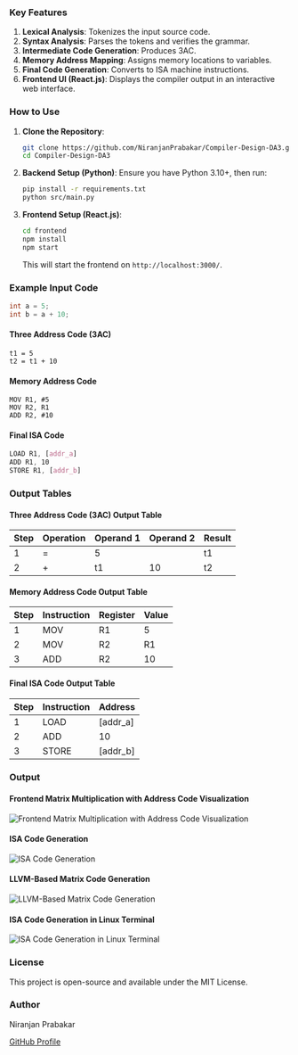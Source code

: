 ### Key Features

1. **Lexical Analysis**: Tokenizes the input source code.
2. **Syntax Analysis**: Parses the tokens and verifies the grammar.
3. **Intermediate Code Generation**: Produces 3AC.
4. **Memory Address Mapping**: Assigns memory locations to variables.
5. **Final Code Generation**: Converts to ISA machine instructions.
6. **Frontend UI (React.js)**: Displays the compiler output in an interactive web interface.

### How to Use

1. **Clone the Repository**:
    ```bash
    git clone https://github.com/NiranjanPrabakar/Compiler-Design-DA3.git
    cd Compiler-Design-DA3
    ```

2. **Backend Setup (Python)**:
    Ensure you have Python 3.10+, then run:
    ```bash
    pip install -r requirements.txt
    python src/main.py
    ```

3. **Frontend Setup (React.js)**:
    ```bash
    cd frontend
    npm install
    npm start
    ```
    This will start the frontend on `http://localhost:3000/`.

### Example Input Code

```c
int a = 5;
int b = a + 10;
```

#### Three Address Code (3AC)
```
t1 = 5
t2 = t1 + 10
```

#### Memory Address Code
```
MOV R1, #5
MOV R2, R1
ADD R2, #10
```

#### Final ISA Code
```css
LOAD R1, [addr_a]
ADD R1, 10
STORE R1, [addr_b]
```

### Output Tables

#### Three Address Code (3AC) Output Table

| Step | Operation | Operand 1 | Operand 2 | Result |
|------|-----------|-----------|-----------|--------|
| 1    | =         | 5         |           | t1     |
| 2    | +         | t1        | 10        | t2     |

#### Memory Address Code Output Table

| Step | Instruction | Register | Value |
|------|-------------|----------|-------|
| 1    | MOV         | R1       | 5     |
| 2    | MOV         | R2       | R1    |
| 3    | ADD         | R2       | 10    |

#### Final ISA Code Output Table

| Step | Instruction | Address  |
|------|-------------|----------|
| 1    | LOAD        | [addr_a] |
| 2    | ADD         | 10       |
| 3    | STORE       | [addr_b] |

### Output

#### Frontend Matrix Multiplication with Address Code Visualization
![Frontend Matrix Multiplication with Address Code Visualization](https://github.com/user-attachments/assets/1f4b73f1-746c-4454-a5d8-32343e6d0823)

#### ISA Code Generation
![ISA Code Generation](https://github.com/user-attachments/assets/41be80df-aece-455c-ad08-010f2bc923d5)

#### LLVM-Based Matrix Code Generation
![LLVM-Based Matrix Code Generation](https://github.com/user-attachments/assets/b11f1a57-d7a6-4d73-9972-ab67796cd591)

#### ISA Code Generation in Linux Terminal
![ISA Code Generation in Linux Terminal](https://github.com/user-attachments/assets/ac69a727-c8f3-4a41-baa5-c60c4a2a4791)

### License
This project is open-source and available under the MIT License.

### Author
Niranjan Prabakar

[GitHub Profile](https://github.com/NiranjanPrabakar)
